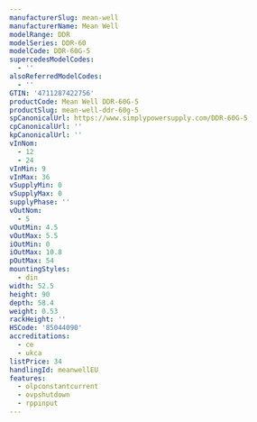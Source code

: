 ```yaml
---
manufacturerSlug: mean-well
manufacturerName: Mean Well
modelRange: DDR
modelSeries: DDR-60
modelCode: DDR-60G-5
supercedesModelCodes:
  - ''
alsoReferredModelCodes:
  - ''
GTIN: '4711287422756'
productCode: Mean Well DDR-60G-5
productSlug: mean-well-ddr-60g-5
spCanonicalUrl: https://www.simplypowersupply.com/DDR-60G-5
cpCanonicalUrl: ''
kpCanonicalUrl: ''
vInNom:
  - 12
  - 24
vInMin: 9
vInMax: 36
vSupplyMin: 0
vSupplyMax: 0
supplyPhase: ''
vOutNom:
  - 5
vOutMin: 4.5
vOutMax: 5.5
iOutMin: 0
iOutMax: 10.8
pOutMax: 54
mountingStyles:
  - din
width: 52.5
height: 90
depth: 58.4
weight: 0.53
rackHeight: ''
HSCode: '85044090'
accreditations:
  - ce
  - ukca
listPrice: 34
handlingId: meanwellEU
features:
  - olpconstantcurrent
  - ovpshutdown
  - rppinput
---
```

